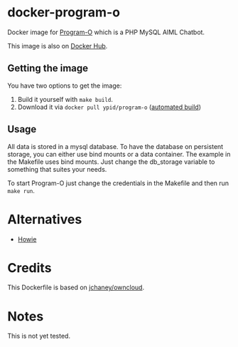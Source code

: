 # docker-program-o

Docker image for [Program-O] which is a PHP MySQL AIML Chatbot.

This image is also on [Docker Hub].

## Getting the image

You have two options to get the image:

1. Build it yourself with `make build`.
2. Download it via `docker pull ypid/program-o` ([automated build][Docker Hub])

## Usage

All data is stored in a mysql database. To have the database on persistent storage, you can either use bind mounts or a data container.
The example in the Makefile uses bind mounts. Just change the db_storage variable to something that suites your needs.

To start Program-O just change the credentials in the Makefile and then run `make run`.

# Alternatives

* [Howie](https://github.com/ypid/docker-howie)

# Credits

This Dockerfile is based on [jchaney/owncloud](https://github.com/jchaney/owncloud).

# Notes
This is not yet tested.

[Program-O]: https://github.com/Program-O/Program-O
[Docker Hub]: https://registry.hub.docker.com/u/ypid/program-o/

